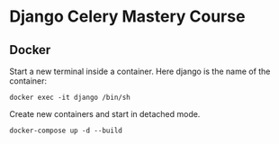 # Django Celery Mastery Course

## Docker

Start a new terminal inside a container. Here django is the name of the container:
```
docker exec -it django /bin/sh
```

Create new containers and start in detached mode.
```
docker-compose up -d --build
```